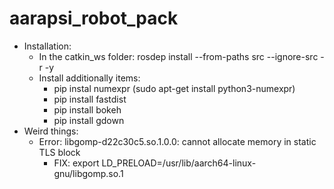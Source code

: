 # aarapsi_robot_pack

- Installation:
  - In the catkin_ws folder: rosdep install --from-paths src --ignore-src -r -y
  - Install additionally items:
    - pip instal numexpr (sudo apt-get install python3-numexpr)
    - pip install fastdist
    - pip install bokeh
    - pip install gdown
- Weird things:
  - Error: libgomp-d22c30c5.so.1.0.0: cannot allocate memory in static TLS block
    - FIX: export LD_PRELOAD=/usr/lib/aarch64-linux-gnu/libgomp.so.1  
